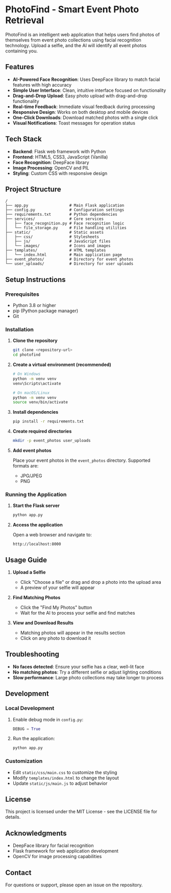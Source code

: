 # PhotoFind - Smart Event Photo Retrieval

PhotoFind is an intelligent web application that helps users find photos of themselves from event photo collections using facial recognition technology. Upload a selfie, and the AI will identify all event photos containing you.

## Features

- **AI-Powered Face Recognition**: Uses DeepFace library to match facial features with high accuracy
- **Simple User Interface**: Clean, intuitive interface focused on functionality
- **Drag-and-Drop Upload**: Easy photo upload with drag-and-drop functionality
- **Real-time Feedback**: Immediate visual feedback during processing
- **Responsive Design**: Works on both desktop and mobile devices
- **One-Click Downloads**: Download matched photos with a single click
- **Visual Notifications**: Toast messages for operation status

## Tech Stack

- **Backend**: Flask web framework with Python
- **Frontend**: HTML5, CSS3, JavaScript (Vanilla)
- **Face Recognition**: DeepFace library
- **Image Processing**: OpenCV and PIL
- **Styling**: Custom CSS with responsive design

## Project Structure

```
/
├── app.py                  # Main Flask application
├── config.py               # Configuration settings
├── requirements.txt        # Python dependencies
├── services/               # Core services
│   ├── face_recognition.py # Face recognition logic
│   └── file_storage.py     # File handling utilities
├── static/                 # Static assets
│   ├── css/                # Stylesheets
│   ├── js/                 # JavaScript files
│   └── images/             # Icons and images
├── templates/              # HTML templates
│   └── index.html          # Main application page
├── event_photos/           # Directory for event photos
└── user_uploads/           # Directory for user uploads
```

## Setup Instructions

### Prerequisites

- Python 3.8 or higher
- pip (Python package manager)
- Git

### Installation

1. **Clone the repository**
   ```bash
   git clone <repository-url>
   cd photofind
   ```

2. **Create a virtual environment (recommended)**
   ```bash
   # On Windows
   python -m venv venv
   venv\Scripts\activate

   # On macOS/Linux
   python -m venv venv
   source venv/bin/activate
   ```

3. **Install dependencies**
   ```bash
   pip install -r requirements.txt
   ```

4. **Create required directories**
   ```bash
   mkdir -p event_photos user_uploads
   ```

5. **Add event photos**
   
   Place your event photos in the `event_photos` directory. Supported formats are:
   - JPG/JPEG
   - PNG

### Running the Application

1. **Start the Flask server**
   ```bash
   python app.py
   ```

2. **Access the application**
   
   Open a web browser and navigate to:
   ```
   http://localhost:8000
   ```

## Usage Guide

1. **Upload a Selfie**
   - Click "Choose a file" or drag and drop a photo into the upload area
   - A preview of your selfie will appear

2. **Find Matching Photos**
   - Click the "Find My Photos" button
   - Wait for the AI to process your selfie and find matches

3. **View and Download Results**
   - Matching photos will appear in the results section
   - Click on any photo to download it

## Troubleshooting

- **No faces detected**: Ensure your selfie has a clear, well-lit face
- **No matching photos**: Try a different selfie or adjust lighting conditions
- **Slow performance**: Large photo collections may take longer to process

## Development

### Local Development

1. Enable debug mode in `config.py`:
   ```python
   DEBUG = True
   ```

2. Run the application:
   ```bash
   python app.py
   ```

### Customization

- Edit `static/css/main.css` to customize the styling
- Modify `templates/index.html` to change the layout
- Update `static/js/main.js` to adjust behavior

## License

This project is licensed under the MIT License - see the LICENSE file for details.

## Acknowledgments

- DeepFace library for facial recognition
- Flask framework for web application development
- OpenCV for image processing capabilities

## Contact

For questions or support, please open an issue on the repository. 